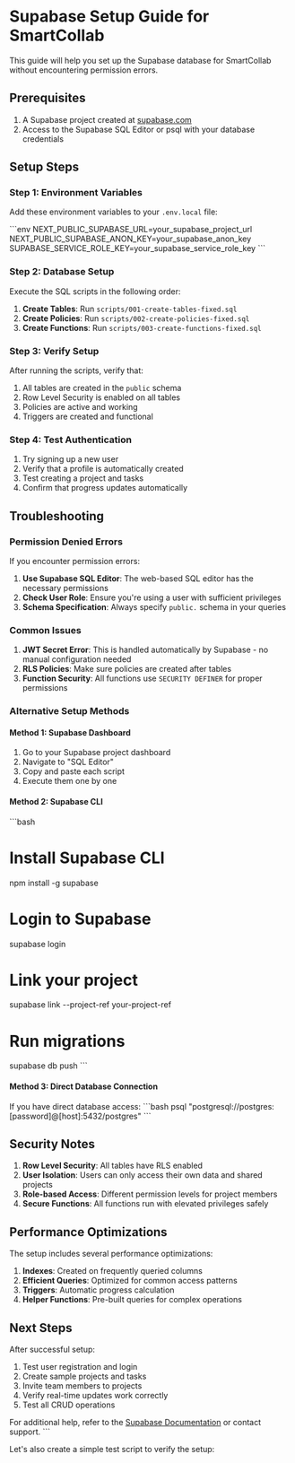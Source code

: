 # Supabase Setup Guide for SmartCollab

This guide will help you set up the Supabase database for SmartCollab without encountering permission errors.

## Prerequisites

1. A Supabase project created at [supabase.com](https://supabase.com)
2. Access to the Supabase SQL Editor or psql with your database credentials

## Setup Steps

### Step 1: Environment Variables

Add these environment variables to your `.env.local` file:

\`\`\`env
NEXT_PUBLIC_SUPABASE_URL=your_supabase_project_url
NEXT_PUBLIC_SUPABASE_ANON_KEY=your_supabase_anon_key
SUPABASE_SERVICE_ROLE_KEY=your_supabase_service_role_key
\`\`\`

### Step 2: Database Setup

Execute the SQL scripts in the following order:

1. **Create Tables**: Run `scripts/001-create-tables-fixed.sql`
2. **Create Policies**: Run `scripts/002-create-policies-fixed.sql`  
3. **Create Functions**: Run `scripts/003-create-functions-fixed.sql`

### Step 3: Verify Setup

After running the scripts, verify that:

1. All tables are created in the `public` schema
2. Row Level Security is enabled on all tables
3. Policies are active and working
4. Triggers are created and functional

### Step 4: Test Authentication

1. Try signing up a new user
2. Verify that a profile is automatically created
3. Test creating a project and tasks
4. Confirm that progress updates automatically

## Troubleshooting

### Permission Denied Errors

If you encounter permission errors:

1. **Use Supabase SQL Editor**: The web-based SQL editor has the necessary permissions
2. **Check User Role**: Ensure you're using a user with sufficient privileges
3. **Schema Specification**: Always specify `public.` schema in your queries

### Common Issues

1. **JWT Secret Error**: This is handled automatically by Supabase - no manual configuration needed
2. **RLS Policies**: Make sure policies are created after tables
3. **Function Security**: All functions use `SECURITY DEFINER` for proper permissions

### Alternative Setup Methods

#### Method 1: Supabase Dashboard
1. Go to your Supabase project dashboard
2. Navigate to "SQL Editor"
3. Copy and paste each script
4. Execute them one by one

#### Method 2: Supabase CLI
\`\`\`bash
# Install Supabase CLI
npm install -g supabase

# Login to Supabase
supabase login

# Link your project
supabase link --project-ref your-project-ref

# Run migrations
supabase db push
\`\`\`

#### Method 3: Direct Database Connection
If you have direct database access:
\`\`\`bash
psql "postgresql://postgres:[password]@[host]:5432/postgres"
\`\`\`

## Security Notes

1. **Row Level Security**: All tables have RLS enabled
2. **User Isolation**: Users can only access their own data and shared projects
3. **Role-based Access**: Different permission levels for project members
4. **Secure Functions**: All functions run with elevated privileges safely

## Performance Optimizations

The setup includes several performance optimizations:

1. **Indexes**: Created on frequently queried columns
2. **Efficient Queries**: Optimized for common access patterns
3. **Triggers**: Automatic progress calculation
4. **Helper Functions**: Pre-built queries for complex operations

## Next Steps

After successful setup:

1. Test user registration and login
2. Create sample projects and tasks
3. Invite team members to projects
4. Verify real-time updates work correctly
5. Test all CRUD operations

For additional help, refer to the [Supabase Documentation](https://supabase.com/docs) or contact support.
\`\`\`

Let's also create a simple test script to verify the setup:
